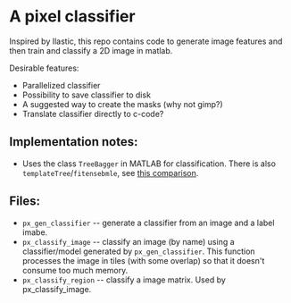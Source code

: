 # A pixel classifier

Inspired by Ilastic, this repo contains code to generate image features and then train and classify a 2D image in matlab.

Desirable features:
 - Parallelized classifier
 - Possibility to save classifier to disk
 - A suggested way to create the masks (why not gimp?)
 - Translate classifier directly to c-code?

## Implementation notes:
 - Uses the class `TreeBagger` in MATLAB for classification. There is also `templateTree`/`fitensebmle`, see [this comparison](https://se.mathworks.com/help/stats/ensemble-algorithms.html#bsxabwd).


## Files:
 - `px_gen_classifier` -- generate a classifier from an image and a label imabe.
  - `px_classify_image` -- classify an image (by name) using a classifier/model generated by `px_gen_classifier`. This function processes the image in tiles (with some overlap) so that it doesn't consume too much memory.
  - `px_classify_region` -- classify a image matrix. Used by px_classify_image.

